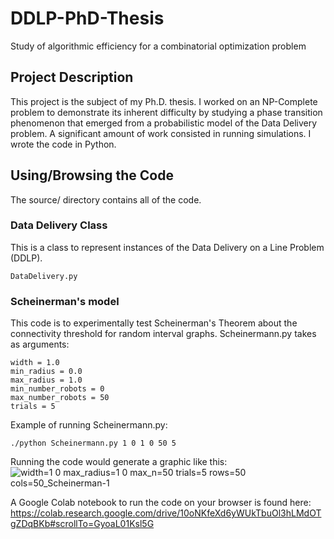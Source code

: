 # DDLP-PhD-Thesis
Study of algorithmic efficiency for a combinatorial optimization problem

## Project Description

This project is the subject of my Ph.D. thesis. I worked on an NP-Complete problem to demonstrate its inherent
difficulty by studying a phase transition phenomenon that emerged from a probabilistic model of the Data Delivery
problem. A significant amount of work consisted in running simulations. I wrote the code in Python.

## Using/Browsing the Code

The source/ directory contains all of the code.

### Data Delivery Class

This is a class to represent instances of the Data Delivery on a Line Problem (DDLP).

    DataDelivery.py

### Scheinerman's model 

This code is to experimentally test Scheinerman's Theorem about the connectivity threshold for random interval graphs. Scheinermann.py takes as arguments:

    width = 1.0
    min_radius = 0.0
    max_radius = 1.0
    min_number_robots = 0
    max_number_robots = 50
    trials = 5

Example of running Scheinermann.py:

    ./python Scheinermann.py 1 0 1 0 50 5

Running the code would generate a graphic like this:
![width=1 0 max_radius=1 0 max_n=50 trials=5 rows=50 cols=50_Scheinerman-1](https://user-images.githubusercontent.com/13812290/134732341-dcbb93ee-2021-4718-9e6b-75287b34ae78.png)

A Google Colab notebook to run the code on your browser is found here:
https://colab.research.google.com/drive/10oNKfeXd6yWUkTbuOl3hLMdOTgZDqBKb#scrollTo=GyoaL01Ksl5G


